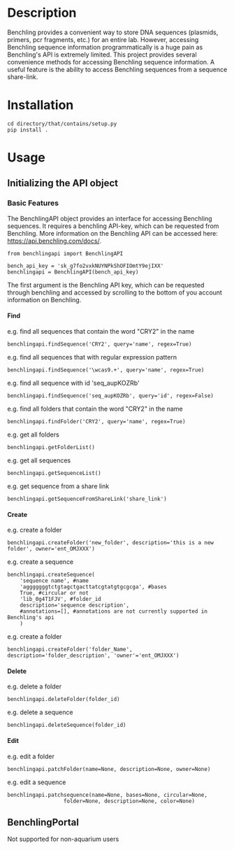 
# Description
Benchling provides a convenient way to store DNA sequences (plasmids, primers, pcr
fragments, etc.) for an entire lab. However, accessing Benchling sequence information 
programmatically is a huge pain as Benchling's API is extremely limited. This 
project provides several convenience methods for accessing Benchling sequence 
information. A useful feature is the ability to access Benchling sequences
from a sequence share-link.

# Installation
	cd directory/that/contains/setup.py
	pip install .

# Usage

## Initializing the API object

### Basic Features
The BenchlingAPI object provides an interface for accessing Benchling sequences. 
It requires a benchling API-key, which can be requested from Benchling. More information
on the Benchling API can be accessed here: https://api.benchling.com/docs/.

	from benchlingapi import BenchlingAPI
	
	bench_api_key = 'sk_g7fo2vxkNUYNPkShOFIOmtY9ejIXX'
	benchlingapi = BenchlingAPI(bench_api_key)

The first argument is the Benchling API key, which can be requested through benchling and accessed by scrolling to the bottom of you account information on Benchling.

#### Find

e.g. find all sequences that contain the word "CRY2" in the name

	benchlingapi.findSequence('CRY2', query='name', regex=True)
	
e.g. find all sequences that with regular expression pattern

	benchlingapi.findSequence('\wcas9.+', query='name', regex=True)
	
e.g. find all sequence with id 'seq_aupKOZRb'

	benchlingapi.findSequence('seq_aupKOZRb', query='id', regex=False)
	
	
e.g. find all folders that contain the word "CRY2" in the name

	benchlingapi.findFolder('CRY2', query='name', regex=True)
	
e.g. get all folders

	benchlingapi.getFolderList()
	
e.g. get all sequences
	
	benchlingapi.getSequenceList()
	
e.g. get sequence from a share link

	benchlingapi.getSequenceFromShareLink('share_link')

#### Create

e.g. create a folder

	benchlingapi.createFolder('new_folder', description='this is a new folder', owner='ent_OMJXXX')

e.g. create a sequence

	benchlingapi.createSequence(
		'sequence name', #name
		'agggggggtctgtagctgacttatcgtatgtgcgcga', #bases
		True, #circular or not
		'lib_0g4T1FJV', #folder_id
		description='sequence description',
		#annotations=[], #annotations are not currently supported in Benchling's api
		)
		
e.g. create a folder

	benchlingapi.createFolder('folder_Name', description='folder_description', 'owner'='ent_OMJXXX')
	
#### Delete

e.g. delete a folder

	benchlingapi.deleteFolder(folder_id)

e.g. delete a sequence

	benchlingapi.deleteSequence(folder_id)

#### Edit

e.g. edit a folder

	benchlingapi.patchFolder(name=None, description=None, owner=None)

e.g. edit a sequence

	benchlingapi.patchsequence(name=None, bases=None, circular=None,
                      folder=None, description=None, color=None)

## BenchlingPortal

Not supported for non-aquarium users
